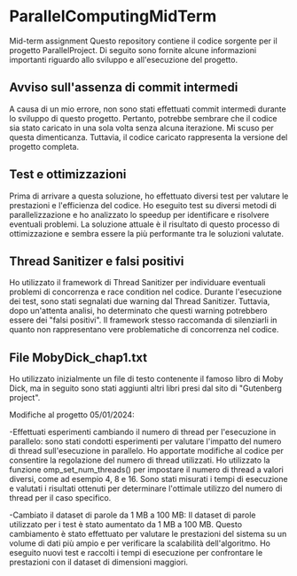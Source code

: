 # ParallelComputingMidTerm
Mid-term assignment
Questo repository contiene il codice sorgente per il progetto ParallelProject. Di seguito sono fornite alcune informazioni importanti riguardo allo sviluppo e all'esecuzione del progetto.

## Avviso sull'assenza di commit intermedi

A causa di un mio errore, non sono stati effettuati commit intermedi durante lo sviluppo di questo progetto. Pertanto, potrebbe sembrare che il codice sia stato caricato in una sola volta senza alcuna iterazione. 
Mi scuso per questa dimenticanza. Tuttavia, il codice caricato rappresenta la versione del progetto completa.

## Test e ottimizzazioni

Prima di arrivare a questa soluzione, ho effettuato diversi test per valutare le prestazioni e l'efficienza del codice. Ho eseguito test su diversi metodi di parallelizzazione e ho analizzato lo speedup
per identificare e risolvere eventuali problemi. La soluzione attuale è il risultato di questo processo di ottimizzazione e sembra essere la più performante tra le soluzioni valutate.

## Thread Sanitizer e falsi positivi

Ho utilizzato il framework di Thread Sanitizer per individuare eventuali problemi di concorrenza e race condition nel codice. 
Durante l'esecuzione dei test, sono stati segnalati due warning dal Thread Sanitizer. Tuttavia, dopo un'attenta analisi, 
ho determinato che questi warning potrebbero essere dei "falsi positivi". Il framework stesso raccomanda di silenziarli in quanto non rappresentano vere problematiche di concorrenza nel codice. 

## File MobyDick_chap1.txt

Ho utilizzato inizialmente un file di testo contenente il famoso libro di Moby Dick, ma in seguito sono stati aggiunti altri libri presi dal sito di "Gutenberg project".

Modifiche al progetto 05/01/2024:

-Effettuati esperimenti cambiando il numero di thread per l'esecuzione in parallelo: sono stati condotti esperimenti per valutare l'impatto del numero di thread sull'esecuzione in parallelo. Ho apportate modifiche al codice per consentire la regolazione del numero di thread utilizzati. Ho utilizzato la funzione omp_set_num_threads() per impostare il numero di thread a valori diversi, come ad esempio 4, 8 e 16. Sono stati misurati i tempi di esecuzione e valutati i risultati ottenuti per determinare l'ottimale utilizzo del numero di thread per il caso specifico.

-Cambiato il dataset di parole da 1 MB a 100 MB: Il dataset di parole utilizzato per i test è stato aumentato da 1 MB a 100 MB. Questo cambiamento è stato effettuato per valutare le prestazioni del sistema su un volume di dati più ampio e per verificare la scalabilità dell'algoritmo. Ho eseguito nuovi test e raccolti i tempi di esecuzione per confrontare le prestazioni con il dataset di dimensioni maggiori.
